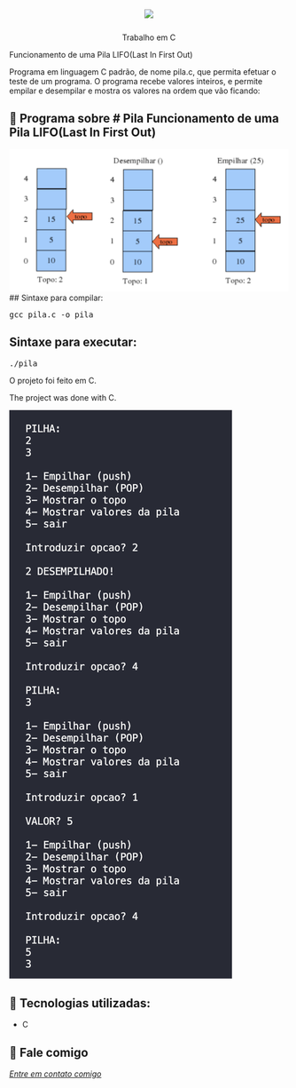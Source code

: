 <h1 align="center">
    <img width="600" src="c.png" />
</h1>


<p align="center">
Trabalho em C

Funcionamento de uma Pila LIFO(Last In First Out) 
    
Programa em linguagem C padrão, de nome pila.c, que permita efetuar o teste de um programa.
O programa recebe valores inteiros, e permite empilar e desempilar e mostra os valores na ordem que vão ficando:
</p>

📌 Programa sobre # Pila
Funcionamento de uma Pila LIFO(Last In First Out)
------------------
<img src="pila.png" alt="page-home">
## Sintaxe para compilar:

<pre>gcc pila.c -o pila </pre>

## Sintaxe para executar:
<pre>./pila </pre>


O projeto foi feito em C.


The project was done with C.


<img src="print.png" alt="page-home">


🔧 Tecnologias utilizadas:
------------------

- C 

💬 Fale comigo
------------------
[*Entre em contato comigo*](https://www.linkedin.com/in/ivo-baptista-3712144/)

